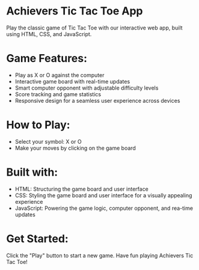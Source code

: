 # Achievers Tic Tac Toe App
Play the classic game of Tic Tac Toe with our interactive web app, built using HTML, CSS, and JavaScript.
# Game Features:
- Play as X or O against the computer
- Interactive game board with real-time updates
- Smart computer opponent with adjustable difficulty levels
- Score tracking and game statistics
- Responsive design for a seamless user experience across devices
# How to Play:
- Select your symbol: X or O
- Make your moves by clicking on the game board
# Built with:
- HTML: Structuring the game board and user interface
- CSS: Styling the game board and user interface for a visually appealing experience
- JavaScript: Powering the game logic, computer opponent, and rea-time updates
# Get Started:
Click the "Play" button to start a new game. Have fun playing Achievers Tic Tac Toe!
